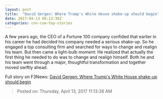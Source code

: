 ```yaml
---
layout: post
title:  "David Gergen: Where Trump's White House shake-up should begin"
date: 2017-04-13 06:13:38Z
categories: cnn-com-top-stories
---
```


A few years ago, the CEO of a Fortune 100 company confided that earlier in his career he had decided his company needed a serious shake-up. So he engaged a top consulting firm and searched for ways to change and realign his team. But then came a light-bulb moment: He realized that actually the first thing he needed to do was to change and realign himself. Both he and his team went through a major, thoughtful transformation and together moved swiftly ahead.


Full story on F3News: [David Gergen: Where Trump's White House shake-up should begin](http://www.f3nws.com/n/EXtvqH)

> Posted on: Thursday, April 13, 2017 11:13:38 AM
